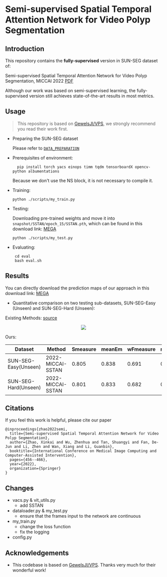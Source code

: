 # Semi-supervised Spatial Temporal Attention Network for Video Polyp Segmentation

## Introduction

This repository contains the **fully-supervised** version in SUN-SEG dataset of:

Semi-supervised Spatial Temporal Attention Network for Video Polyp Segmentation, MICCAI 2022 [PDF](http://guanbinli.com/papers/Semi-supervised%20Spatial%20Temporal%20Attention%20Network%20for%20Video%20Polyp%20Segmentation.pdf)

Although our work was based on semi-supervised learning, 
the fully-supervised version still achieves state-of-the-art results in most metrics.

## Usage

> This repository is based on [GewelsJI/VPS](https://github.com/GewelsJI/VPS),
> we strongly recommend you read their work first.

- Preparing the SUN-SEG dataset

  Please refer to [`DATA_PREPARATION`](https://github.com/GewelsJI/VPS/blob/main/docs/DATA_PREPARATION.md)

- Prerequisites of environment:

  ```
    pip install torch yacs einops timm tqdm tensorboardX opencv-python albumentations
    ```

  Because we don't use the NS block, it is not necessary to compile it.

- Training:

    ```
    python ./scripts/my_train.py
    ```

- Testing:

  Downloading pre-trained weights and move it into `snapshot/SSTAN/epoch_15/SSTAN.pth`,
  which can be found in this download link: [MEGA](https://mega.nz/file/gHEAFLZb#ZkzpeTkUxjN8DQkssZyfIUe2gXK3DPxYDkuww7LrcS8)
    ```
    python ./scripts/my_test.py
    ```

- Evaluating:

   ```
    cd eval 
    bash eval.sh
    ```

## Results

You can directly download the prediction maps of our approach in this download link: [MEGA](https://mega.nz/folder/lPNXFTpa#YYCKjTZypauR8NyzhNh9gg)

- Quantitative comparison on two testing sub-datasets, SUN-SEG-Easy (Unseen) and SUN-SEG-Hard (Unseen):

Existing Methods: [source](https://github.com/GewelsJI/VPS/blob/main/assets/ModelPerformance.png)

<p align="center">
    <img src="./assets/ModelPerformance.png"/> <br />
</p>

Ours:

| Dataset              | Method            | Smeasure | meanEm | wFmeasure | meanFm | maxDice | meanSen |
|----------------------|-------------------|----------|--------|-----------|--------|---------|---------|
| SUN-SEG-Easy(Unseen) | 2022-MICCAI-SSTAN | 0.805    | 0.838  | 0.691     | 0.745  | 0.726   | 0.662   |
| SUN-SEG-Hard(Unseen) | 2022-MICCAI-SSTAN | 0.801    | 0.833  | 0.682     | 0.734  | 0.718   | 0.676   |


## Citations

If you feel this work is helpful, please cite our paper

    @inproceedings{zhao2022semi,
      title={Semi-supervised Spatial Temporal Attention Network for Video Polyp Segmentation},
      author={Zhao, Xinkai and Wu, Zhenhua and Tan, Shuangyi and Fan, De-Jun and Li, Zhen and Wan, Xiang and Li, Guanbin},
      booktitle={International Conference on Medical Image Computing and Computer-Assisted Intervention},
      pages={456--466},
      year={2022},
      organization={Springer}
    }

## Changes

- vacs.py & vit_utils.py
  - add SSTAN
- dataloader.py & my_test.py
  - ensure that the frames input to the network are continuous
- my_train.py
  - change the loss function
  - fix the logging
- config.py

## Acknowledgements

- This codebase is based on [GewelsJI/VPS](https://github.com/GewelsJI/VPS). Thanks very much for their wonderful work!

